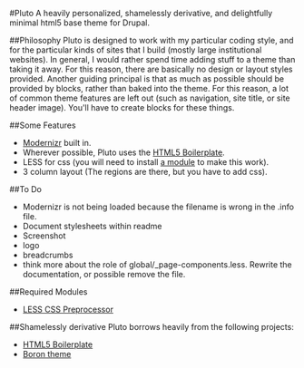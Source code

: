 #Pluto
A heavily personalized, shamelessly derivative, and delightfully minimal html5 base theme for Drupal.

##Philosophy
Pluto is designed to work with my particular coding style, and for the particular kinds of sites that I build (mostly large institutional websites). In general, I would rather spend time adding stuff to a theme than taking it away. For this reason, there are basically no design or layout styles provided. Another guiding principal is that as much as possible should be provided by blocks, rather than baked into the theme. For this reason, a lot of common theme features are left out (such as navigation, site title, or site header image). You'll have to create blocks for these things.

##Some Features
- [Modernizr](http://modernizr.com/) built in.
- Wherever possible, Pluto uses the [HTML5 Boilerplate](http://html5boilerplate.com/).
- LESS for css (you will need to install [a module](http://drupal.org/project/less) to make this work).
- 3 column layout (The regions are there, but you have to add css).

##To Do
- Modernizr is not being loaded because the filename is wrong in the .info file.
- Document stylesheets within readme
- Screenshot
- logo
- breadcrumbs
- think more about the role of global/_page-components.less. Rewrite the documentation, or possible remove the file.

##Required Modules
- [LESS CSS Preprocessor](http://drupal.org/project/less)

##Shamelessly derivative
Pluto borrows heavily from the following projects:
- [HTML5 Boilerplate](http://html5boilerplate.com/)
- [Boron theme](http://drupal.org/project/boron)
